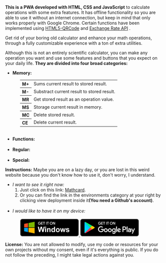 <strong>This is a PWA developed with HTML, CSS and JavaScript</strong> to calculate operations with some extra features. It has offline functionality so you are able to use it without an internet connection, but keep in mind that only works properly with Google Chrome. Certain functions have been implemented using <a href="https://github.com/mebjas/html5-qrcode">HTML5-QRCode</a> and <a href="https://www.exchangerate-api.com/">Exchange Rate API</a> .

Get rid of your boring old calculator and enhance your math operations, through a fully customizable experience with a ton of extra utilities.

Although this is not an entirely scientific calculator, you can make any operation you want and use some features and buttons that you expect on your daily life. <strong>They are divided into four broad categories:</strong>

<ul>
    <li>
        <strong>Memory:</strong>
        <ol>
            <table>
                <tr>
                    <th>M+</th>
                    <td>Sums current result to stored result.</td>
                </tr>
                <tr>
                    <th>M-</th>
                    <td>Substract current result to stored result.</td>
                </tr>
                <tr>
                    <th>MR</th>
                    <td>Get stored result as an operation value.</td>
                </tr>
                <tr>
                    <th>MS</th>
                    <td>Storage current result in memory.</td>
                </tr>
                <tr>
                    <th>MC</th>
                    <td>Delete stored result.</td>
                </tr>
                <tr>
                    <th>CE</th>
                    <td>Delete current result.</td>
                </tr>
            </table>
        </ol>
    </li>
    </br>
    <li>
        <strong>Functions:</strong>
    </li>
      </br>
    <li>
        <strong>Regular:</strong>
    </li>
    </br>
    <li>
        <strong>Special:</strong>
    </li>
</ul>

<strong>Instructions:</strong> Maybe you are on a lazy day, or you are lost in this weird website because you don't know how to use it, don't worry, I understand.
<ul>
    <li>
        <em>I want to see it right now:</em>
        <ol>
            <li>Just click on this link: <a href="https://yarduon.com/mathcard/">Mathcard</a>.</li>
            <li>Or you can find the link in the environments category at your right by clicking view deployment inside it<strong>(You need a Github's account)</strong>.</li>
        </ol>
    </li>
    </br>
    <li>
        <em>I would like to have it on my device:</em>
        <ol>
            </br>
            <a href="https://apps.microsoft.com">
                <img alt="Windows badge" src="./img/pwa/badges/windows_en.png" />
            </a>
            <a href="https://play.google.com">
                <img alt="Android badge" src="./img/pwa/badges/android_en.png" />
            </a> 
        </ol>
    </li>
</ul>

<strong>License:</strong> You are not allowed to modify, use my code or resources for your own projects without my consent, even if it's everything is public. If you do not follow the preceding, I might take legal actions against you.
